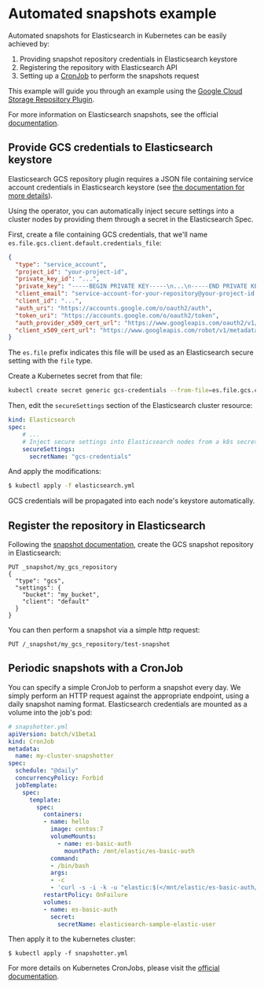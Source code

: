 # Automated snapshots example

Automated snapshots for Elasticsearch in Kubernetes can be easily achieved by:

1. Providing snapshot repository credentials in Elasticsearch keystore
2. Registering the repository with Elasticsearch API
3. Setting up a [CronJob](https://kubernetes.io/docs/concepts/workloads/controllers/cron-jobs/) to perform the snapshots request

This example will guide you through an example using the [Google Cloud Storage Repository Plugin](https://www.elastic.co/guide/en/elasticsearch/plugins/master/repository-gcs.html).

For more information on Elasticsearch snapshots, see the official [documentation](https://www.elastic.co/guide/en/elasticsearch/reference/current/modules-snapshots.html).

## Provide GCS credentials to Elasticsearch keystore

Elasticsearch GCS repository plugin requires a JSON file containing service account credentials in Elasticsearch keystore (see [the documentation for more details](https://www.elastic.co/guide/en/elasticsearch/plugins/master/repository-gcs-usage.html)).

Using the operator, you can automatically inject secure settings into a cluster nodes by providing them through a secret in the Elasticsearch Spec.

First, create a file containing GCS credentials, that we'll name `es.file.gcs.client.default.credentials_file`:

```json
{
  "type": "service_account",
  "project_id": "your-project-id",
  "private_key_id": "...",
  "private_key": "-----BEGIN PRIVATE KEY-----\n...\n-----END PRIVATE KEY-----\n",
  "client_email": "service-account-for-your-repository@your-project-id.iam.gserviceaccount.com",
  "client_id": "...",
  "auth_uri": "https://accounts.google.com/o/oauth2/auth",
  "token_uri": "https://accounts.google.com/o/oauth2/token",
  "auth_provider_x509_cert_url": "https://www.googleapis.com/oauth2/v1/certs",
  "client_x509_cert_url": "https://www.googleapis.com/robot/v1/metadata/x509/your-bucket@your-project-id.iam.gserviceaccount.com"
}
```

The `es.file` prefix indicates this file will be used as an Elasticsearch secure setting with the `file` type.

Create a Kubernetes secret from that file:
```bash
kubectl create secret generic gcs-credentials --from-file=es.file.gcs.client.default.credentials_file
```

Then, edit the `secureSettings` section of the Elasticsearch cluster resource:

```yaml
kind: Elasticsearch
spec:
    # ...
    # Inject secure settings into Elasticsearch nodes from a k8s secret reference
    secureSettings:
      secretName: "gcs-credentials"
```

And apply the modifications:

````bash
$ kubectl apply -f elasticsearch.yml
````

GCS credentials will be propagated into each node's keystore automatically.

## Register the repository in Elasticsearch

Following the [snapshot documentation](https://www.elastic.co/guide/en/elasticsearch/reference/current/modules-snapshots.html), create the GCS snapshot repository in Elasticsearch:

```
PUT _snapshot/my_gcs_repository
{
  "type": "gcs",
  "settings": {
    "bucket": "my_bucket",
    "client": "default"
  }
}
```

You can then perform a snapshot via a simple http request:

```
PUT /_snapshot/my_gcs_repository/test-snapshot
```

## Periodic snapshots with a CronJob

You can specify a simple CronJob to perform a snapshot every day. We simply perform an HTTP request against the appropriate endpoint, using a daily snapshot naming format. Elasticsearch credentials are mounted as a volume into the job's pod:

```yml
# snapshotter.yml
apiVersion: batch/v1beta1
kind: CronJob
metadata:
  name: my-cluster-snapshotter
spec:
  schedule: "@daily"
  concurrencyPolicy: Forbid
  jobTemplate:
    spec:
      template:
        spec:
          containers:
          - name: hello
            image: centos:7
            volumeMounts:
              - name: es-basic-auth
                mountPath: /mnt/elastic/es-basic-auth
            command:
            - /bin/bash
            args:
            - -c
            - 'curl -s -i -k -u "elastic:$(</mnt/elastic/es-basic-auth/elastic)" -XPUT "https://elasticsearch-sample-es:9200/_snapshot/my_gcs_repository/%3Csnapshot-%7Bnow%2Fd%7D%3E" | tee /dev/stderr | grep "200 OK"'
          restartPolicy: OnFailure
          volumes:
          - name: es-basic-auth
            secret:
              secretName: elasticsearch-sample-elastic-user
```

Then apply it to the kubernetes cluster:

```
$ kubectl apply -f snapshotter.yml
```

For more details on Kubernetes CronJobs, please visit the [official documentation](https://kubernetes.io/docs/concepts/workloads/controllers/cron-jobs/).
